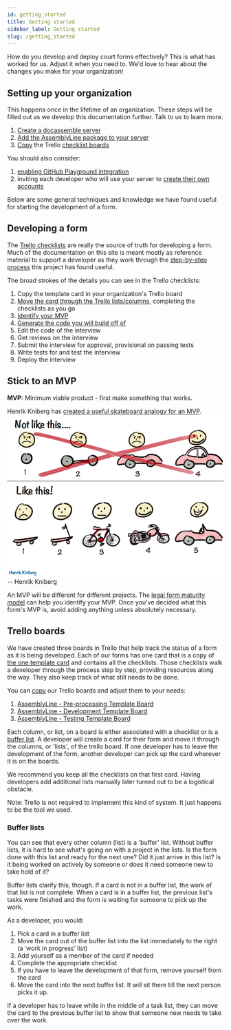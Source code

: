 ```yaml
---
id: getting_started
title: Getting started
sidebar_label: Getting started
slug: /getting_started
---
```


<!-- TODO: Add link to someplace to give feedback or some kind of forum. -->

How do you develop and deploy court forms effectively? This is what has worked for us. Adjust it when you need to. We'd love to hear about the changes you make for your organization!

## Setting up your organization

This happens once in the lifetime of an organization. These steps will be filled out as we develop this documentation further. Talk to us to learn more.

1. [Create a docassemble server](https://suffolklitlab.org/legal-tech-class/docs/practical-guide-docassemble/setup-server)
1. [Add the AssemblyLine package to your server](installation.md)
1. [Copy](https://help.trello.com/article/802-copying-cards-lists-or-boards) the Trello [checklist boards](#trello-boards)

You should also consider:

1. [enabling GitHub Playground integration](https://docassemble.org/docs/config.html#github)
2. inviting each developer who will use your server to [create their own accounts](https://docassemble.org/docs/users.html#add)

Below are some general techniques and knowledge we have found useful for starting the development of a form.

## Developing a form

The [Trello checklists](#trello-boards) are really the source of truth for developing a form. Much of the documentation on this site is meant mostly as reference material to support a developer as they work through the [step-by-step process](https://trello.com/c/uRD0ZIOc/1-form-name-type-of-law) this project has found useful.

The broad strokes of the details you can see in the Trello checklists:

1. Copy the template card in your organization's Trello board
1. [Move the card through the Trello lists/columns](#trello-boards), completing the checklists as you go
1. [Identify your MVP](#stick-to-an-mvp)
1. [Generate the code you will build off of](weaver_overview.md)
1. Edit the code of the interview
1. Get reviews on the interview
1. Submit the interview for approval, provisional on passing tests
1. Write tests for and test the interview
1. Deploy the interview

## Stick to an MVP
**MVP:** Minimum viable product - first make something that works. 

Henrik Kniberg has [created a useful skateboard analogy for an MVP](https://blog.crisp.se/2016/01/25/henrikkniberg/making-sense-of-mvp).
![Minimum viable product](./assets/mvp.png)
-- Henrik Kniberg

An MVP will be different for different projects. The [legal form maturity model](https://suffolklitlab.org/legal-tech-class/docs/legal-tech-overview/maturity-model/#quick-summary) can help you identify your MVP. Once you've decided what this form's MVP is, avoid adding anything unless absolutely necessary.

## Trello boards

We have created three boards in Trello that help track the status of a form as it is being developed. Each of our forms has one card that is a copy of [the one template card](https://trello.com/c/uRD0ZIOc/1-form-name-type-of-law) and contains all the checklists. Those checklists walk a developer through the process step by step, providing resources along the way. They also keep track of what still needs to be done.

You can [copy](https://help.trello.com/article/802-copying-cards-lists-or-boards) our Trello boards and adjust them to your needs:

1. [AssemblyLine - Pre-processing Template Board](https://trello.com/b/Z2Svx3oh/1-assemblyline-pre-processing-template-board#)
1. [AssemblyLine - Development Template Board](https://trello.com/b/ArfGFbz4/2-assemblyline-development-template-board)
1. [AssemblyLine - Testing Template Board](https://trello.com/b/nT7yy2Wl/3-assemblyline-testing-template-board)

Each column, or list, on a board is either associated with a checklist or is a [buffer list](#buffer-lists). A developer will create a card for their form and move it through the columns, or 'lists', of the trello board. If one developer has to leave the development of the form, another developer can pick up the card wherever it is on the boards.

We recommend you keep all the checklists on that first card. Having developers add additional lists manually later turned out to be a logistical obstacle.

Note: Trello is not required to implement this kind of system. It just happens to be the tool we used.

<!-- TODO: Add instructions on how to hide finished checklist items. -->

### Buffer lists
You can see that every other column (list) is a 'buffer' list. Without buffer lists, it is hard to see what's going on with a project in the lists. Is the form done with this list and ready for the next one? Did it just arrive in this list? Is it being worked on actively by someone or does it need someone new to take hold of it?

Buffer lists clarify this, though. If a card is not in a buffer list, the work of that list is not complete. When a card is in a buffer list, the previous list's tasks were finished and the form is waiting for someone to pick up the work.

As a developer, you would:

1. Pick a card in a buffer list
1. Move the card out of the buffer list into the list immediately to the right (a ‘work in progress’ list)
1. Add yourself as a member of the card if needed
1. Complete the appropriate checklist
1. If you have to leave the development of that form, remove yourself from the card
1. Move the card into the next buffer list. It will sit there till the next person picks it up.

If a developer has to leave while in the middle of a task list, they can move the card to the previous buffer list to show that someone new needs to take over the work.

